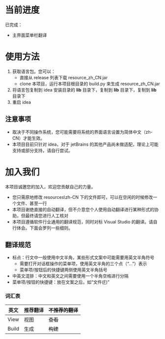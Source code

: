 # 当前进度

已完成：
* 主界面菜单栏翻译

# 使用方法

1. 获取语言包。您可以：
    * 直接从 release 列表下载 resource_zh_CN.jar
    * clone 本项目，运行本项目根目录的 build.py 来生成 resource_zh_CN.jar
2. 将语言包复制到 idea 安装目录的 **lib** 目录下，复制到 **lib** 目录下，复制到 **lib** 目录下
3. 重启 idea

## 注意事项
* 取决于不同操作系统，您可能需要将系统的界面语言设置为简体中文（zh-CN）才能生效。
* 本项目目前只针对 idea，对于 jetBrains 的其他产品尚未做适配，理论上可能支持或部分支持，请自行尝试。

# 加入我们
本项目诚邀您的加入，欢迎您贡献自己的力量。

* 您只需原地修改 resources\zh-CN 下的文件即可，可以在空闲的时候修改一个文件、甚至一行
* 本项目谢绝直接的自动翻译，但不介意您个人使用自动翻译进行某种形式的协助，但最终请您进行人工核对
* 本项目遵循软件行业通用的翻译规范，同时对标 Visual Studio 的翻译。请自行体会。下面会罗列一些细则。

## 翻译规范

* 标点：行文中一般使用中文半角，某些形式文案中可能需要用英文半角符号
    * 需要打开对话框操作的菜单项，使用英文半角的三个点（“...”）表示
    * 菜单项/按钮后的快捷键两侧使用英文半角括号
* 中英文混排：中文和英文之间需要使用一个半角空格进行分隔
* 菜单项/按钮的快捷键：放在文案之后，如“文件(<u>F</u>)”

### 词汇表
| 英文 | 推荐翻译 | ~~不推荐的翻译~~ |
| --- | --- | --- |
| View | 视图 | ~~查看~~ |
| Build | 生成 | ~~构建~~ |
